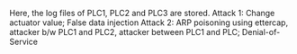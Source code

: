 Here, the log files of PLC1, PLC2 and PLC3 are stored.
Attack 1: Change actuator value; False data injection
Attack 2: ARP poisoning using ettercap, attacker b/w PLC1 and PLC2, attacker between PLC1 and PLC; Denial-of-Service
